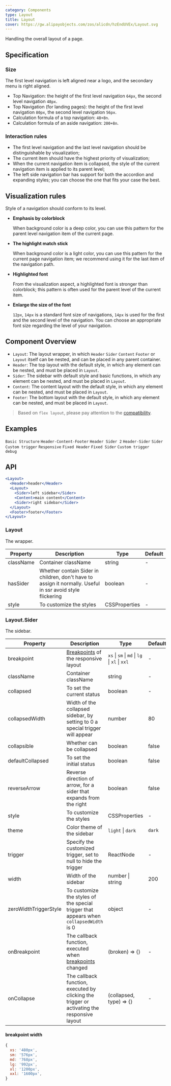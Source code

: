 ```yaml
---
category: Components
type: Layout
title: Layout
cover: https://gw.alipayobjects.com/zos/alicdn/hzEndUVEx/Layout.svg
---
```


Handling the overall layout of a page.

## Specification

### Size

The first level navigation is left aligned near a logo, and the secondary menu is right aligned.

- Top Navigation: the height of the first level navigation `64px`, the second level navigation `48px`.
- Top Navigation (for landing pages): the height of the first level navigation `80px`, the second level navigation `56px`.
- Calculation formula of a top navigation: `48+8n`.
- Calculation formula of an aside navigation: `200+8n`.

### Interaction rules

- The first level navigation and the last level navigation should be distinguishable by visualization;
- The current item should have the highest priority of visualization;
- When the current navigation item is collapsed, the style of the current navigation item is applied to its parent level;
- The left side navigation bar has support for both the accordion and expanding styles; you can choose the one that fits your case the best.

## Visualization rules

Style of a navigation should conform to its level.

- **Emphasis by colorblock**

  When background color is a deep color, you can use this pattern for the parent level navigation item of the current page.

- **The highlight match stick**

  When background color is a light color, you can use this pattern for the current page navigation item; we recommend using it for the last item of the navigation path.

- **Highlighted font**

  From the visualization aspect, a highlighted font is stronger than colorblock; this pattern is often used for the parent level of the current item.

- **Enlarge the size of the font**

  `12px`, `14px` is a standard font size of navigations, `14px` is used for the first and the second level of the navigation. You can choose an appropriate font size regarding the level of your navigation.

## Component Overview

- `Layout`: The layout wrapper, in which `Header` `Sider` `Content` `Footer` or `Layout` itself can be nested, and can be placed in any parent container.
- `Header`: The top layout with the default style, in which any element can be nested, and must be placed in `Layout`.
- `Sider`: The sidebar with default style and basic functions, in which any element can be nested, and must be placed in `Layout`.
- `Content`: The content layout with the default style, in which any element can be nested, and must be placed in `Layout`.
- `Footer`: The bottom layout with the default style, in which any element can be nested, and must be placed in `Layout`.

> Based on `flex layout`, please pay attention to the [compatibility](http://caniuse.com/#search=flex).

## Examples

<code src="./demo/basic.tsx">Basic Structure</code>
<code src="./demo/top.tsx">Header-Content-Footer</code>
<code src="./demo/top-side-2.tsx">Header Sider 2</code>
<code src="./demo/top-side.tsx">Header-Sider</code>
<code src="./demo/side.tsx">Sider</code>
<code src="./demo/custom-trigger.tsx">Custom trigger</code>
<code src="./demo/responsive.tsx">Responsive</code>
<code src="./demo/fixed.tsx">Fixed Header</code>
<code src="./demo/fixed-sider.tsx">Fixed Sider</code>
<code src="./demo/custom-trigger-debug.tsx">Custom trigger debug</code>

## API

```jsx
<Layout>
  <Header>header</Header>
  <Layout>
    <Sider>left sidebar</Sider>
    <Content>main content</Content>
    <Sider>right sidebar</Sider>
  </Layout>
  <Footer>footer</Footer>
</Layout>
```

### Layout

The wrapper.

| Property  | Description                                                                                               | Type          | Default |
| --------- | --------------------------------------------------------------------------------------------------------- | ------------- | ------- |
| className | Container className                                                                                       | string        | -       |
| hasSider  | Whether contain Sider in children, don't have to assign it normally. Useful in ssr avoid style flickering | boolean       | -       |
| style     | To customize the styles                                                                                   | CSSProperties | -       |

### Layout.Sider

The sidebar.

| Property              | Description                                                                                 | Type                                          | Default |
| --------------------- | ------------------------------------------------------------------------------------------- | --------------------------------------------- | ------- |
| breakpoint            | [Breakpoints](/components/grid/#Col) of the responsive layout                               | `xs` \| `sm` \| `md` \| `lg` \| `xl` \| `xxl` | -       |
| className             | Container className                                                                         | string                                        | -       |
| collapsed             | To set the current status                                                                   | boolean                                       | -       |
| collapsedWidth        | Width of the collapsed sidebar, by setting to 0 a special trigger will appear               | number                                        | 80      |
| collapsible           | Whether can be collapsed                                                                    | boolean                                       | false   |
| defaultCollapsed      | To set the initial status                                                                   | boolean                                       | false   |
| reverseArrow          | Reverse direction of arrow, for a sider that expands from the right                         | boolean                                       | false   |
| style                 | To customize the styles                                                                     | CSSProperties                                 | -       |
| theme                 | Color theme of the sidebar                                                                  | `light` \| `dark`                             | `dark`  |
| trigger               | Specify the customized trigger, set to null to hide the trigger                             | ReactNode                                     | -       |
| width                 | Width of the sidebar                                                                        | number \| string                              | 200     |
| zeroWidthTriggerStyle | To customize the styles of the special trigger that appears when `collapsedWidth` is 0      | object                                        | -       |
| onBreakpoint          | The callback function, executed when [breakpoints](/components/grid/#API) changed           | (broken) => {}                                | -       |
| onCollapse            | The callback function, executed by clicking the trigger or activating the responsive layout | (collapsed, type) => {}                       | -       |

#### breakpoint width

```js
{
  xs: '480px',
  sm: '576px',
  md: '768px',
  lg: '992px',
  xl: '1200px',
  xxl: '1600px',
}
```

<style>
  [data-theme="dark"] .site-layout-background {
    background: #141414;
  }
  [data-theme="dark"] .site-layout-header-background {
    background: #1f1f1f;
  }
</style>
